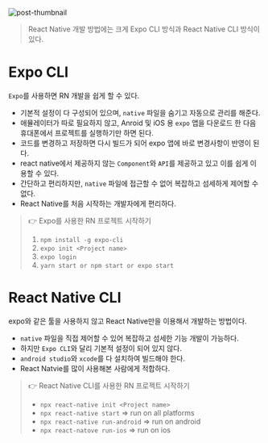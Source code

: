![post-thumbnail](https://velog.velcdn.com/images/eunnbi/post/9029d4cd-389a-44be-adfb-d66bcf3fdef7/image.png)

> React Native 개발 방법에는 크게 Expo CLI 방식과 React Native CLI 방식이 있다.

# Expo CLI

`Expo`를 사용하면 RN 개발을 쉽게 할 수 있다.

- 기본적 설정이 다 구성되어 있으며, `native` 파일을 숨기고 자동으로 관리를 해준다.
- 애뮬레이터가 따로 필요하지 않고, Anroid 및 iOS 용 `expo` 앱을 다운로드 한 다음 휴대폰에서 프로젝트를 실행하기만 하면 된다.
- 코드를 변경하고 저장하면 다시 빌드가 되어 expo 앱에 바로 변경사항이 반영이 된다.
- react native에서 제공하지 않는 `Component`와 `API`를 제공하고 있고 이를 쉽게 이용할 수 있다.
- 간단하고 편리하지만, `native` 파일에 접근할 수 없어 복잡하고 섬세하게 제어할 수 없다.
- React Native를 처음 시작하는 개발자에게 편리하다.

> 👉 Expo를 사용한 RN 프로젝트 시작하기
>
> 1. `npm install -g expo-cli`
> 2. `expo init <Project name>`
> 3. `expo login`
> 4. `yarn start or npm start or expo start`

# React Native CLI

expo와 같은 툴을 사용하지 않고 React Native만을 이용해서 개발하는 방법이다.

- `native` 파일을 직접 제어할 수 있어 복잡하고 섬세한 기능 개발이 가능하다.
- 하지만 `Expo CLI`와 달리 기본적 설정이 되어 있지 않다.
- `android studio`와 `xcode`를 다 설치하여 빌드해야 한다.
- React Natvie를 많이 사용해본 사람에게 적합하다.

> 👉 React Native CLI를 사용한 RN 프로젝트 시작하기
>
> - `npx react-native init <Project name>`
> - `npx react-native start` => run on all platforms
> - `npx react-native run-android` => run on android
> - `npx react-natove run-ios` => run on ios